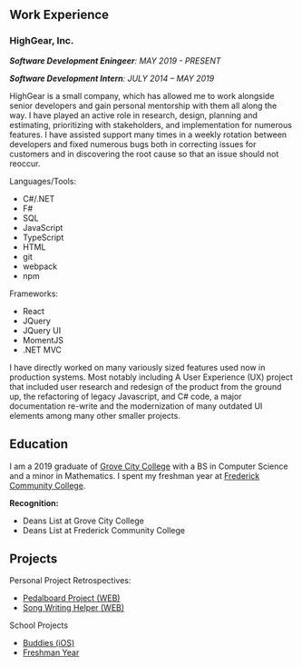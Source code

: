 ## Work Experience

### HighGear, Inc.

_**Software Development Eningeer**: MAY 2019 - PRESENT_

_**Software Development Intern**: JULY 2014 – MAY 2019_

HighGear is a small company, which has allowed me to work alongside senior developers and gain personal mentorship with them all along the way.
I have played an active role in research, design, planning and estimating, prioritizing with stakeholders, and implementation for numerous features.
I have assisted support many times in a weekly rotation between developers and fixed numerous bugs both in correcting issues for customers and in discovering the root cause so that an issue should not reoccur. 

Languages/Tools:

-   C#/.NET
-   F#
-   SQL
-   JavaScript
-   TypeScript
-   HTML
-   git
-   webpack
-   npm

Frameworks:

-   React
-   JQuery
-   JQuery UI
-   MomentJS
-   .NET MVC

I have directly worked on many variously sized features used now in production systems. Most notably including A User Experience (UX) project that included user research and redesign of the product from the ground up, the refactoring of legacy Javascript, and C# code, a major documentation re-write and the modernization of many outdated UI elements among many other smaller projects.



## Education

I am a 2019 graduate of [Grove City College](https://www.gcc.edu) with a BS in Computer Science and a minor in Mathematics.
I spent my freshman year at [Frederick Community College](https://www.frederick.edu).

**Recognition:**
- Deans List at Grove City College
- Deans List at Frederick Community College



## Projects

Personal Project Retrospectives:

- [Pedalboard Project (WEB)](./pedalboardProject.html)
- [Song Writing Helper (WEB)](./rhymerProject.html)

School Projects

- [Buddies (iOS)](https://github.com/jack-and-the-beans/buddies-ios)
- [Freshman Year](./freshmanYearProjects.html)



